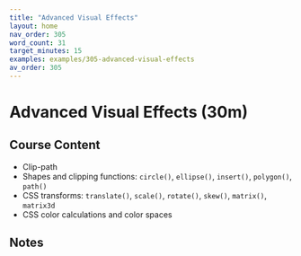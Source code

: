 ```yaml
---
title: "Advanced Visual Effects"
layout: home
nav_order: 305
word_count: 31
target_minutes: 15
examples: examples/305-advanced-visual-effects
av_order: 305
---
```

# Advanced Visual Effects (30m)

## Course Content

- Clip-path
- Shapes and clipping functions: `circle()`, `ellipse()`, `insert()`, `polygon()`, `path()`
- CSS transforms: `translate()`, `scale()`, `rotate()`, `skew()`, `matrix()`, `matrix3d`
- CSS color calculations and color spaces

## Notes













